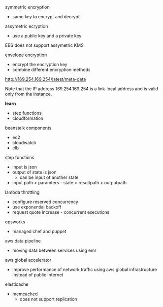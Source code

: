 symmetric encryption
- same key to encrypt and decrypt

assymetric ecryption
- use a public key and a private key

EBS does not support assymetric KMS

envelope encryption
- encrypt the encryption key
- combine different encryption methods

http://169.254.169.254/latest/meta-data

Note that the IP address 169.254.169.254 is a link-local address and is valid only from the instance.

**learn**
- step functions
- cloudformation

beanstalk components
- ec2
- cloudwatch
- elb

step functions
- input is json
- output of state is json
  - can be input of another state
- input path > paramters - state > resultpath > outputpath

lambda throttling
- configure reserved concurrency
- use exponential backoff
- request quote increase - concurrent executions

opsworks
- managed chef and puppet

aws data pipeline
- moving data between services using emr

aws global accelerator
- improve performance of network traffic using aws global infrastructure instead of public internet

elasticache
- memcached 
  - does not support replication